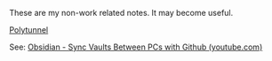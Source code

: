 These are my non-work related notes. It may become useful.

[Polytunnel](personal/Polytunnel.md)

See: [Obsidian - Sync Vaults Between PCs with Github (youtube.com)](https://www.youtube.com/watch?v=gOdh8wdbxm4)
